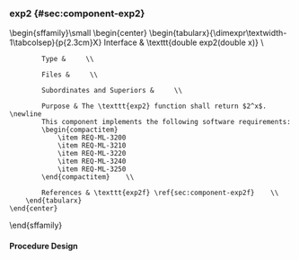### exp2  {#sec:component-exp2}

\begin{sffamily}\small
	\begin{center}
		\begin{tabularx}{\dimexpr\textwidth-1\tabcolsep}{p{2.3cm}X}
			Interface       & \texttt{double exp2(double x)} \\ 
			
			Type &     \\ 
			
			Files &     \\ 
			
			Subordinates and Superiors &     \\ 
			
			Purpose & The \texttt{exp2} function shall return $2^x$. \newline
			This component implements the following software requirements:
			\begin{compactitem}
				\item REQ-ML-3200
				\item REQ-ML-3210
				\item REQ-ML-3220
				\item REQ-ML-3240
				\item REQ-ML-3250
			\end{compactitem}    \\ 
			
			References & \texttt{exp2f} \ref{sec:component-exp2f}    \\ 
		\end{tabularx}
	\end{center}
\end{sffamily}

#### Procedure Design
